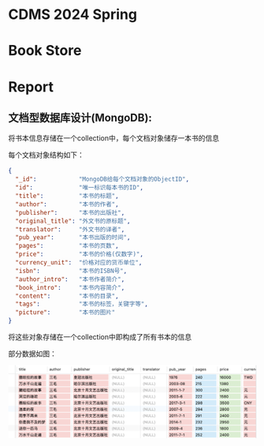 # CDMS 2024 Spring

# Book Store

# Report

## 文档型数据库设计(MongoDB): 

将书本信息存储在一个collection中，每个文档对象储存一本书的信息

每个文档对象结构如下：

```json
{
  "_id":            "MongoDB给每个文档对象的ObjectID", 
  "id":             "唯一标识每本书的ID",
  "title":          "本书的标题",
  "author":         "本书的作者",
  "publisher":      "本书的出版社",
  "original_title": "外文书的原标题",
  "translator":     "外文书的译者",
  "pub_year":       "本书出版的时间",
  "pages":          "本书的页数",
  "price":          "本书的价格(仅数字)",
  "currency_unit":  "价格对应的货币单位",
  "isbn":           "本书的ISBN号",
  "author_intro":   "本书作者简介",
  "book_intro":     "本书内容简介",
  "content":        "本书的目录",
  "tags":           "本书的标签，关键字等",
  "picture":        "本书的图片"
}
```

将这些对象存储在一个collection中即构成了所有书本的信息

部分数据如图：

![book_example](./img/book_example.png)
